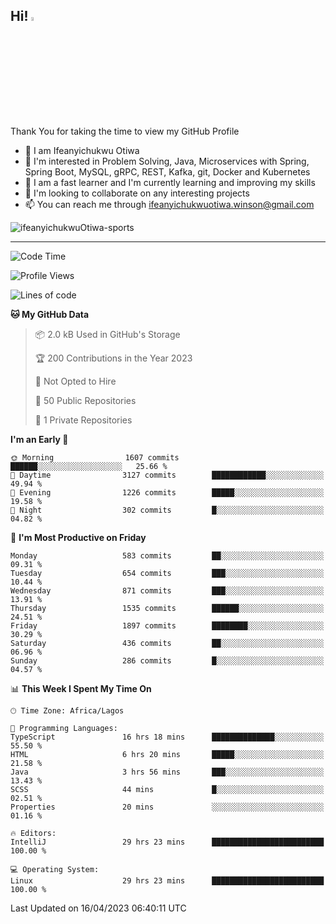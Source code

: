 <!-- BLOG-POST-LIST:START --><!-- BLOG-POST-LIST:END -->

## Hi! <img src="https://media.giphy.com/media/hvRJCLFzcasrR4ia7z/giphy.gif" width="4%"> 

Thank You for taking the time to view my GitHub Profile

- 👋 I am Ifeanyichukwu Otiwa
- 👀 I'm interested in Problem Solving, Java, Microservices with Spring, Spring Boot, MySQL, gRPC, REST, Kafka, git, Docker and Kubernetes
- 🌱 I am a fast learner and I'm currently learning and improving my skills
- 💞️ I'm looking to collaborate on any interesting projects
- 📫 You can reach me through ifeanyichukwuotiwa.winson@gmail.com

<p align="left" marginTop="10px"> <img src="https://komarev.com/ghpvc/?username=ifeanyichukwuOtiwa-sports&label=Profile%20views&color=0e75b6&style=for-the-badge" alt="ifeanyichukwuOtiwa-sports" /> </p>

***

<!--START_SECTION:waka-->
![Code Time](http://img.shields.io/badge/Code%20Time-1%2C296%20hrs%206%20mins-blue)

![Profile Views](http://img.shields.io/badge/Profile%20Views-1-blue)

![Lines of code](https://img.shields.io/badge/From%20Hello%20World%20I%27ve%20Written-2.0%20million%20lines%20of%20code-blue)

**🐱 My GitHub Data** 

> 📦 2.0 kB Used in GitHub's Storage 
 > 
> 🏆 200 Contributions in the Year 2023
 > 
> 🚫 Not Opted to Hire
 > 
> 📜 50 Public Repositories 
 > 
> 🔑 1 Private Repositories 
 > 
**I'm an Early 🐤** 

```text
🌞 Morning                1607 commits        ██████░░░░░░░░░░░░░░░░░░░   25.66 % 
🌆 Daytime                3127 commits        ████████████░░░░░░░░░░░░░   49.94 % 
🌃 Evening                1226 commits        █████░░░░░░░░░░░░░░░░░░░░   19.58 % 
🌙 Night                  302 commits         █░░░░░░░░░░░░░░░░░░░░░░░░   04.82 % 
```
📅 **I'm Most Productive on Friday** 

```text
Monday                   583 commits         ██░░░░░░░░░░░░░░░░░░░░░░░   09.31 % 
Tuesday                  654 commits         ███░░░░░░░░░░░░░░░░░░░░░░   10.44 % 
Wednesday                871 commits         ███░░░░░░░░░░░░░░░░░░░░░░   13.91 % 
Thursday                 1535 commits        ██████░░░░░░░░░░░░░░░░░░░   24.51 % 
Friday                   1897 commits        ████████░░░░░░░░░░░░░░░░░   30.29 % 
Saturday                 436 commits         ██░░░░░░░░░░░░░░░░░░░░░░░   06.96 % 
Sunday                   286 commits         █░░░░░░░░░░░░░░░░░░░░░░░░   04.57 % 
```


📊 **This Week I Spent My Time On** 

```text
🕑︎ Time Zone: Africa/Lagos

💬 Programming Languages: 
TypeScript               16 hrs 18 mins      ██████████████░░░░░░░░░░░   55.50 % 
HTML                     6 hrs 20 mins       █████░░░░░░░░░░░░░░░░░░░░   21.58 % 
Java                     3 hrs 56 mins       ███░░░░░░░░░░░░░░░░░░░░░░   13.43 % 
SCSS                     44 mins             █░░░░░░░░░░░░░░░░░░░░░░░░   02.51 % 
Properties               20 mins             ░░░░░░░░░░░░░░░░░░░░░░░░░   01.16 % 

🔥 Editors: 
IntelliJ                 29 hrs 23 mins      █████████████████████████   100.00 % 

💻 Operating System: 
Linux                    29 hrs 23 mins      █████████████████████████   100.00 % 
```


 Last Updated on 16/04/2023 06:40:11 UTC
<!--END_SECTION:waka-->

<!--
<p align="center">
![trophy](https://github-profile-trophy.vercel.app/?username=ifeanyichukwuOtiwa-sports&theme=onedark) (https://github.com/ryo-ma/github-profile-trophy)
</p>
-->

<!---
ifeanyi-otiwa/ifeanyi-otiwa is a ✨ special ✨ repository because its `README.md` (this file) appears on your GitHub profile.
You can click the Preview link to take a look at your changes.
--->
